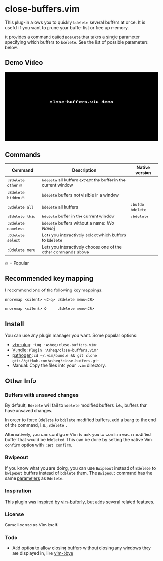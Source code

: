 # close-buffers.vim

This plug-in allows you to quickly `bdelete` several buffers at once. It is useful if you want to
prune your buffer list or free up memory.

It provides a command called `Bdelete` that takes a single parameter specifying which buffers to
`bdelete`. See the list of possible parameters below.

## Demo Video

![demo](https://raw.githubusercontent.com/Asheq/close-buffers.vim/master/img/demo.gif)

## Commands

Command               | Description                                                     | Native version
 --------             | -----------                                                     | ------------------
 `:Bdelete other` 🔥  | `bdelete` all buffers *except* the buffer in the current window |
 `:Bdelete hidden` 🔥 | `bdelete` buffers not visible in a window                       |
 `:Bdelete all`       | `bdelete` all buffers                                           | `:bufdo bdelete`
 `:Bdelete this`      | `bdelete` buffer in the current window                          | `:bdelete`
 `:Bdelete nameless`  | `bdelete` buffers without a name: *[No Name]*                   |
 `:Bdelete select`    | Lets you interactively select which buffers to `bdelete`        |
 `:Bdelete menu`      | Lets you interactively choose one of the other commands  above  |

🔥 = Popular

## Recommended key mapping

I recommend one of the following key mappings:

```
nnoremap <silent> <C-q> :Bdelete menu<CR>
```
```
nnoremap <silent> Q     :Bdelete menu<CR>
```

## Install
You can use any plugin manager you want. Some popular options:

- [vim-plug](https://github.com/junegunn/vim-plug): `Plug 'Asheq/close-buffers.vim'`
- [Vundle](https://github.com/VundleVim/Vundle.vim): `Plugin 'Asheq/close-buffers.vim'`
- [pathogen](https://github.com/tpope/vim-pathogen): `cd ~/.vim/bundle && git clone git://github.com/asheq/close-buffers.git`
- Manual: Copy the files into your `.vim` directory.

## Other Info

### Buffers with unsaved changes
By default, `Bdelete` will fail to `bdelete` modified buffers, i.e., buffers that have unsaved
changes.

In order to force `Bdelete` to `bdelete` modified buffers, add a bang to the end of the command,
i.e., `Bdelete!`.

Alternatively, you can configure Vim to ask you to confirm each modified buffer that would be
`bdeleted`. This can be done by setting the native Vim `confirm` option with `:set confirm`.

### Bwipeout
If you know what you are doing, you can use `Bwipeout` instead of `Bdelete` to `bwipeout` buffers
instead of `bdelete` them. The `Bwipeout` command has the same [parameters](#commands) as `Bdelete`.

### Inspiration
This plugin was inspired by [vim-bufonly](https://github.com/schickling/vim-bufonly), but adds
several related features.

### License
Same license as Vim itself.

### Todo
- Add option to allow closing buffers without closing any windows they are displayed in, like [vim-bbye](https://github.com/moll/vim-bbye)
